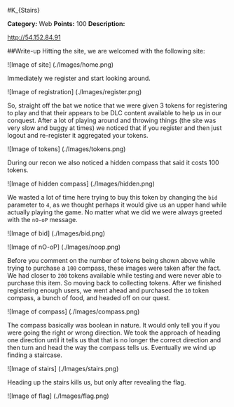 
#K_{Stairs}

**Category:** Web
**Points:** 100
**Description:**

http://54.152.84.91

##Write-up
Hitting the site, we are welcomed with the following site:

![Image of site]
(./Images/home.png)

Immediately we register and start looking around.

![Image of registration]
(./Images/register.png)

So, straight off the bat we notice that we were given 3 tokens for registering to play and that their appears to be DLC content available to help us in our conquest.  After a lot of playing around and throwing things (the site was very slow and buggy at times) we noticed that if you register and then just logout and re-register it aggregated your tokens.

![Image of tokens]
(./Images/tokens.png)

During our recon we also noticed a hidden compass that said it costs 100 tokens.

![Image of hidden compass]
(./Images/hidden.png)

We wasted a lot of time here trying to buy this token by changing the ```bid``` parameter to ```4```, as we thought perhaps it would give us an upper hand while actually playing the game.  No matter what we did we were always greeted with the ```nO-oP``` message.

![Image of bid]
(./Images/bid.png)

![Image of nO-oP]
(./Images/noop.png)

Before you comment on the number of tokens being shown above while trying to purchase a ```100``` compass, these images were taken after the fact.  We had closer to ```200``` tokens available while testing and were never able to purchase this item.  So moving back to collecting tokens.  After we finished registering enough users, we went ahead and purchased the ```10``` token compass, a bunch of food, and headed off on our quest.

![Image of compass]
(./Images/compass.png)

The compass basically was boolean in nature.  It would only tell you if you were going the right or wrong direction.  We took the approach of heading one direction until it tells us that that is no longer the correct direction and then turn and head the way the compass tells us.  Eventually we wind up finding a staircase.

![Image of stairs]
(./Images/stairs.png)

Heading up the stairs kills us, but only after revealing the flag.

![Image of flag]
(./Images/flag.png)
